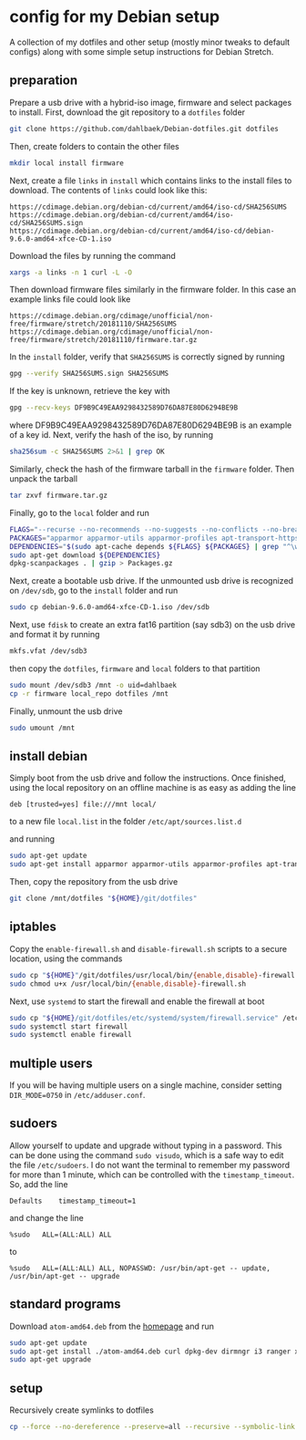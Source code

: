 # config for my Debian setup

A collection of my dotfiles and other setup (mostly minor
tweaks to default configs) along with some simple setup
instructions for Debian Stretch.

## preparation

Prepare a usb drive with a hybrid-iso image, firmware and select packages to
install. First, download the git repository to a `dotfiles` folder

```sh
git clone https://github.com/dahlbaek/Debian-dotfiles.git dotfiles
```

Then, create folders to contain the other files

```sh
mkdir local install firmware
```

Next, create a file `links` in `install` which
contains links to the install files to download. The contents of `links` could look
like this:

```
https://cdimage.debian.org/debian-cd/current/amd64/iso-cd/SHA256SUMS
https://cdimage.debian.org/debian-cd/current/amd64/iso-cd/SHA256SUMS.sign
https://cdimage.debian.org/debian-cd/current/amd64/iso-cd/debian-9.6.0-amd64-xfce-CD-1.iso
```

Download the files by running the command

```sh
xargs -a links -n 1 curl -L -O
```

Then download firmware files similarly in the firmware folder. In this case
an example links file could look like

```
https://cdimage.debian.org/cdimage/unofficial/non-free/firmware/stretch/20181110/SHA256SUMS
https://cdimage.debian.org/cdimage/unofficial/non-free/firmware/stretch/20181110/firmware.tar.gz
```

In the `install` folder, verify that `SHA256SUMS` is correctly signed by running

```sh
gpg --verify SHA256SUMS.sign SHA256SUMS
```

If the key is unknown, retrieve the key with

```sh
gpg --recv-keys DF9B9C49EAA9298432589D76DA87E80D6294BE9B
```

where DF9B9C49EAA9298432589D76DA87E80D6294BE9B is an example of a key id. Next, verify
the hash of the iso, by running

```sh
sha256sum -c SHA256SUMS 2>&1 | grep OK
```

Similarly, check the hash of the firmware tarball in the `firmware` folder. Then unpack the
tarball

```sh
tar zxvf firmware.tar.gz
```

Finally, go to the `local` folder and run

```sh
FLAGS="--recurse --no-recommends --no-suggests --no-conflicts --no-breaks --no-replaces --no-enhances"
PACKAGES="apparmor apparmor-utils apparmor-profiles apt-transport-https git"
DEPENDENCIES="$(sudo apt-cache depends ${FLAGS} ${PACKAGES} | grep "^\w" | sort -u)"
sudo apt-get download ${DEPENDENCIES}
dpkg-scanpackages . | gzip > Packages.gz
```

Next, create a bootable usb drive. If the unmounted usb drive is recognized on `/dev/sdb`, go to the `install`
folder and run

```sh
sudo cp debian-9.6.0-amd64-xfce-CD-1.iso /dev/sdb
```

Next, use `fdisk` to create an extra fat16 partition (say sdb3) on the usb drive and format it by running

```sh
mkfs.vfat /dev/sdb3
```

then copy the `dotfiles`, `firmware` and `local` folders to that partition

```sh
sudo mount /dev/sdb3 /mnt -o uid=dahlbaek
cp -r firmware local_repo dotfiles /mnt
```

Finally, unmount the usb drive

```sh
sudo umount /mnt
```

## install debian

Simply boot from the usb drive and follow the instructions. Once finished,
using the local repository on an offline machine is as easy as adding the line

```
deb [trusted=yes] file:///mnt local/
```

to a new file `local.list` in the folder `/etc/apt/sources.list.d`

and running

```sh
sudo apt-get update
sudo apt-get install apparmor apparmor-utils apparmor-profiles apt-transport-https git
```

Then, copy the repository from the usb drive

```sh
git clone /mnt/dotfiles "${HOME}/git/dotfiles"
```

## iptables

Copy the `enable-firewall.sh` and `disable-firewall.sh` scripts to a secure
location, using the commands

```sh
sudo cp "${HOME}"/git/dotfiles/usr/local/bin/{enable,disable}-firewall.sh /usr/local/bin
sudo chmod u+x /usr/local/bin/{enable,disable}-firewall.sh
```

Next, use `systemd` to start the firewall and enable the firewall at boot

```sh
sudo cp "${HOME}/git/dotfiles/etc/systemd/system/firewall.service" /etc/systemd/system
sudo systemctl start firewall
sudo systemctl enable firewall
```

## multiple users

If you will be having multiple users on a single machine, consider setting `DIR_MODE=0750`
in `/etc/adduser.conf`.

## sudoers

Allow yourself to update and upgrade without typing in a password. This can be
done using the command `sudo visudo`, which is a safe way to edit the file
`/etc/sudoers`. I do not want the terminal to remember my password for more
than 1 minute, which can be controlled with the `timestamp_timeout`. So, add
the line

```
Defaults	timestamp_timeout=1
```

and change the line

```
%sudo	ALL=(ALL:ALL) ALL
```

to

```
%sudo	ALL=(ALL:ALL) ALL, NOPASSWD: /usr/bin/apt-get -- update, /usr/bin/apt-get -- upgrade
```

## standard programs

Download `atom-amd64.deb` from the [homepage](https://atom.io/) and run

```sh
sudo apt-get update
sudo apt-get install ./atom-amd64.deb curl dpkg-dev dirmngr i3 ranger xserver-xorg-input-synaptics zathura
sudo apt-get upgrade
```

## setup

Recursively create symlinks to dotfiles

```sh
cp --force --no-dereference --preserve=all --recursive --symbolic-link --verbose -- "${HOME}/git/dotfiles/home/." "${HOME}" >"${HOME}/git/dotfiles/setup.log"
```
